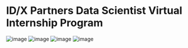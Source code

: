 # ID/X Partners Data Scientist Virtual Internship Program
![image](https://user-images.githubusercontent.com/112338902/205891748-8ab16795-b110-498d-9bba-a18c6ce46b91.png)
![image](https://user-images.githubusercontent.com/112338902/205892279-16bff801-cdb1-4d7f-9ed5-9204af31ce0a.png)
![image](https://user-images.githubusercontent.com/112338902/205892307-67e522cc-790e-4613-825a-8c6005061bd2.png)
![image](https://user-images.githubusercontent.com/112338902/205892352-a9f9b74c-a86d-451c-abdf-7b9cd191bfbd.png)

